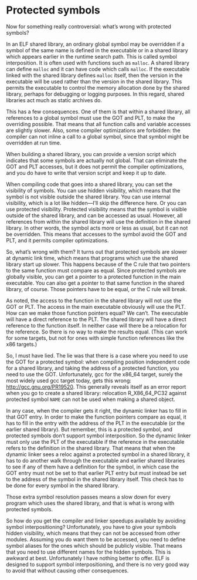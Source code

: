 # Protected symbols

Now for something really controversial: what’s wrong with protected symbols?

In an ELF shared library, an ordinary global symbol may be overridden if a
symbol of the same name is defined in the executable or in a shared library
which appears earlier in the runtime search path. This is called symbol
interposition. It is often used with functions such as `malloc`. A shared
library can define `malloc` and it can have code which calls `malloc`. If the
executable linked with the shared library defines `malloc` itself, then the
version in the executable will be used rather than the version in the shared
library. This permits the executable to control the memory allocation done by
the shared library, perhaps for debugging or logging purposes. In this regard,
shared libraries act much as static archives do.

This has a few consequences. One of them is that within a shared library, all
references to a global symbol must use the GOT and PLT, to make the overriding
possible. That means that all function calls and variable accesses are slightly
slower. Also, some compiler optimizations are forbidden: the compiler can not
inline a call to a global symbol, since that symbol might be overridden at run
time.

When building a shared library, you can provide a version script which
indicates that some symbols are actually not global. That can eliminate the GOT
and PLT accesses, but it does not permit the compiler optimizations, and you do
have to write that version script and keep it up to date.

When compiling code that goes into a shared library, you can set the visibility
of symbols. You can use hidden visibility, which means that the symbol is not
visible outside the shared library. You can use internal visibility, which is a
lot like hidden—I’ll skip the difference here. Or you can use protected
visibility. Protected visibility means that the symbol is visible outside of
the shared library, and can be accessed as usual. However, all references from
within the shared library will use the definition in the shared library. In
other words, the symbol acts more or less as usual, but it can not be
overridden. This means that accesses to the symbol avoid the GOT and PLT, and
it permits compiler optimizations.

So, what’s wrong with them? It turns out that protected symbols are slower at
dynamic link time, which means that programs which use the shared library start
up slower. This happens because of the C rule that two pointers to the same
function must compare as equal. Since protected symbols are globally visible,
you can get a pointer to a protected function in the main executable. You can
also get a pointer to that same function in the shared library, of course.
Those pointers have to be equal, or the C rule will break.

As noted, the access to the function in the shared library will not use the GOT
or PLT. The access in the main executable obviously will use the PLT. How can
we make those function pointers equal? We can’t. The executable will have a
direct reference to the PLT. The shared library will have a direct reference to
the function itself. In neither case will there be a relocation for the
reference. So there is no way to make the results equal. (This can work for
some targets, but not for ones with simple function references like the x86
targets.)

So, I must have lied. The lie was that there is a case where you need to use
the GOT for a protected symbol: when compiling position independent code for a
shared library, and taking the address of a protected function, you need to use
the GOT. Unfortunately, gcc for the x86_64 target, surely the most widely used
gcc target today, gets this wrong: http://gcc.gnu.org/PR19520. This generally
reveals itself as an error report when you go to create a shared library:
relocation R_X86_64_PC32 against protected symbol `NAME` can not be used when
making a shared object.

In any case, when the compiler gets it right, the dynamic linker has to fill in
that GOT entry. In order to make the function pointers compare as equal, it has
to fill in the entry with the address of the PLT in the executable (or the
earlier shared library). But remember, this is a protected symbol, and
protected symbols don’t support symbol interposition. So the dynamic linker
must only use the PLT of the executable if the reference in the executable
refers to the definition in the shared library. That means that when the
dynamic linker sees a reloc against a protected symbol in a shared library, it
has to do another walk through the executable and earlier shared libraries to
see if any of them have a definition for the symbol, in which case the GOT
entry must not be set to that earlier PLT entry but must instead be set to the
address of the symbol in the shared library itself. This check has to be done
for every symbol in the shared library.

Those extra symbol resolution passes means a slow down for every program which
uses the shared library, and that is what is wrong with protected symbols.

So how do you get the compiler and linker speedups available by avoiding symbol
interpositioning? Unfortunately, you have to give your symbols hidden
visibility, which means that they can not be accessed from other modules.
Assuming you do want them to be accessed, you need to define symbol aliases for
the ones which should be publicly visible. That means that you need to use
different names for the hidden symbols. This is awkward at best. Unfortunately
I have nothing better to offer. ELF is designed to support symbol
interpositioning, and there is no very good way to avoid that without causing
other consequences.


